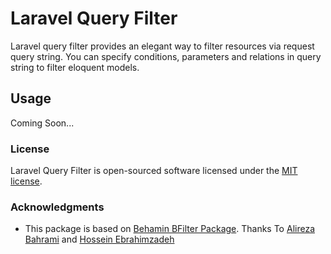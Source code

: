 # Laravel Query Filter
Laravel query filter provides an elegant way to filter resources via request query string.
You can specify conditions, parameters and relations in query string to filter eloquent models.

## Usage
Coming Soon...

### License

Laravel Query Filter is open-sourced software licensed under the [MIT license](LICENSE.md).

### Acknowledgments

* This package is based on [Behamin BFilter Package](https://github.com/alirezabahram7/bfilter).
Thanks To [Alireza Bahrami](https://github.com/alirezabahram7) and [Hossein Ebrahimzadeh](https://github.com/Hebrahimzadeh)
